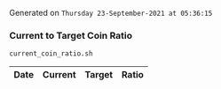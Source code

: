 Generated on `Thursday 23-September-2021 at 05:36:15`

### Current to Target Coin Ratio
`current_coin_ratio.sh`

Date|Current|Target|Ratio
---|---|---|---
